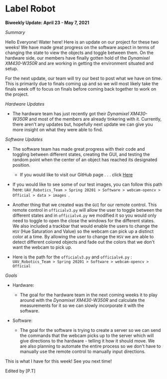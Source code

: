 # Label Robot

**Biweekly Update: April 23 - May 7, 2021**

*Summary*

Hello Everyone! Water here! Here is an update on our project for these two weeks! We have made great progress on the software aspect in terms of changing the state to view the objects and toggle between them. On the hardware side, our members have finally gotten hold of the *Dynamixel XM430-W350R* and are working in getting the environment situated and setup. 

For the next update, our team will try our best to post what we have on time. This is primarily due to finals coming up and so we will most likely take the finals week off to focus on finals before coming back together to work on the project. 

*Hardware Updates*
* The hardware team has just recently got their *Dynamixel XM430-W350R* and most of the members are already tinkering with it. Currently, there aren't any updates but, hopefully next update we can give you more insight on what they were able to find. 

*Software Updates* 
* The software team has made great progress with their code and toggling between different states, creating the GUI, and testing the random point when the center of an object has reached its designated position. 

    * If you would like to visit our GitHub page . . . click [Here](https://github.com/Lyfae/UAV_Robotics_Team)

* If you would like to see some of our test images, you can follow this path here:
 `UAV_Robotics_Team > Spring 20201 > Software > webcam-opencv > Official > data > images `.

 * Another thing that we created was the `GUI` for our remote control. This remote control in ``officialv3.py`` will allow the user to toggle between the different states and in ```officialv4.py``` we modified it so you would only need to toggle to open the close the windows for the different states. We also included a trackbar that would enable the users to change the `HSV` (Hue Saturation and Value) so the webcam can pick up a distinct color at a time. By allowing the user to change the `HSV` we are able to detect different colored objects and fade out the colors that we don't want the webcam to pick up.

 * Here is the path for the `officialv3.py` and `officialv4.py` : `UAV_Robotics_Team > Spring 20201 > Software > webcam-opencv > Official `


 *Goals* 
 * Hardware:
    * The goal for the hardware team in the next coming weeks it to play around with the *Dynamixel XM430-W350R* and calculate the measurements for it so we can slowly incorporate it with the software. 

* Software: 
    * The goal for the software is trying to create a server so we can send the commands that the webcam picks up to the server which will give directions to the hardware - telling it how it should move. We are also planning to automate the entire process so we don't have to manually use the remote control to manually input directions. 

This is what I have for this week! See you next time!

Edited by [P.T]